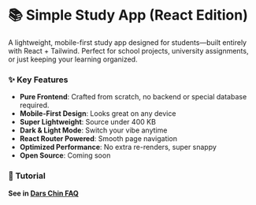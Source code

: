 # 📚 Simple Study App (React Edition)
 
A lightweight, mobile-first study app designed for students—built entirely with React + Tailwind. Perfect for school projects, university assignments, or just keeping your learning organized.


### ✨ Key Features

* **Pure Frontend**: Crafted from scratch, no backend or special database required.
* **Mobile-First Design**: Looks great on any device
* **Super Lightweight**: Source under 400 KB
* **Dark & Light Mode**: Switch your vibe anytime
* **React Router Powered**: Smooth page navigation
* **Optimized Performance**: No extra re-renders, super snappy
* **Open Source**: Coming soon

### 📖 Tutorial

**See in [Dars Chin FAQ](https://dars-chin.mbahri.ir/faq)**



